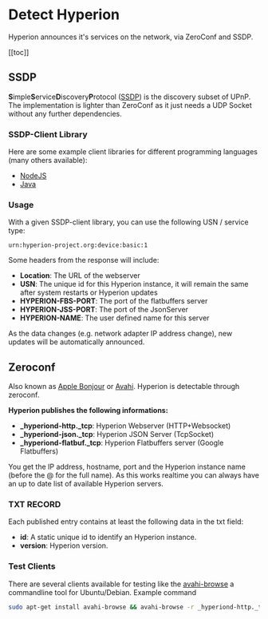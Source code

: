# Detect Hyperion
Hyperion announces it's services on the network, via ZeroConf and SSDP.

[[toc]]

## SSDP
**S**imple**S**ervice**D**iscovery**P**rotocol
([SSDP](https://en.wikipedia.org/wiki/Simple_Service_Discovery_Protocol)) is the
discovery subset of UPnP. The implementation is lighter than ZeroConf as it just needs a
UDP Socket without any further dependencies.


### SSDP-Client Library
Here are some example client libraries for different programming languages (many others available):
  * [NodeJS](https://github.com/diversario/node-ssdp#usage---client)
  * [Java](https://github.com/resourcepool/ssdp-client#jarpic-client)

### Usage
With a given SSDP-client library, you can use the following USN / service type:

`urn:hyperion-project.org:device:basic:1`

Some headers from the response will include:
  * **Location**: The URL of the webserver
  * **USN**: The unique id for this Hyperion instance, it will remain the same after system restarts or Hyperion updates
  * **HYPERION-FBS-PORT**: The port of the flatbuffers server
  * **HYPERION-JSS-PORT**: The port of the JsonServer
  * **HYPERION-NAME**: The user defined name for this server

As the data changes (e.g. network adapter IP address change), new updates will be automatically announced.

## Zeroconf
Also known as [Apple Bonjour](https://en.wikipedia.org/wiki/Bonjour_(software)) or [Avahi](https://en.wikipedia.org/wiki/Avahi_(software)). Hyperion is detectable through zeroconf.

**Hyperion publishes the following informations:**
  * **_hyperiond-http._tcp**: Hyperion Webserver (HTTP+Websocket)
  * **_hyperiond-json._tcp**: Hyperion JSON Server (TcpSocket)
  * **_hyperiond-flatbuf._tcp**: Hyperion Flatbuffers server (Google Flatbuffers)

You get the IP address, hostname, port and the Hyperion instance name (before the @ for
the full name). As this works realtime you can always have an up to date list of available
Hyperion servers.

### TXT RECORD
Each published entry contains at least the following data in the txt field:
  * **id**: A static unique id to identify an Hyperion instance.
  * **version**: Hyperion version.


### Test Clients
There are several clients available for testing like the
[avahi-browse](http://manpages.ubuntu.com/manpages/bionic/man1/avahi-browse.1.html) a
commandline tool for Ubuntu/Debian. Example command 
``` bash
sudo apt-get install avahi-browse && avahi-browse -r _hyperiond-http._tcp
```
<ImageWrap src="/images/en/avahi-browse.jpg" alt="Searching for Hyperion Server with Avahi cli" />